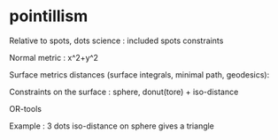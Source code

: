 # pointillism
Relative to spots, dots science : included spots constraints

Normal metric : x^2+y^2

Surface metrics distances (surface integrals, minimal path, geodesics): 

Constraints on the surface : sphere, donut(tore) + iso-distance

OR-tools

Example : 3 dots iso-distance on sphere gives a triangle
